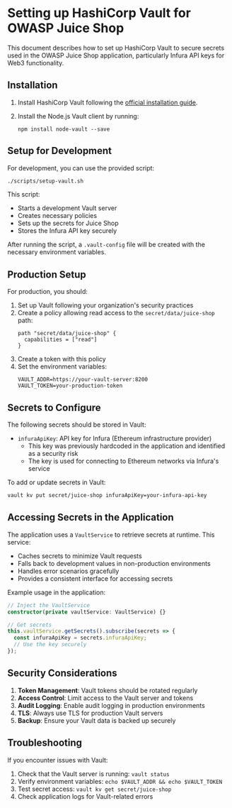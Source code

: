 # Setting up HashiCorp Vault for OWASP Juice Shop

This document describes how to set up HashiCorp Vault to secure secrets used in the OWASP Juice Shop application, particularly Infura API keys for Web3 functionality.

## Installation

1. Install HashiCorp Vault following the [official installation guide](https://developer.hashicorp.com/vault/tutorials/getting-started/getting-started-install).

2. Install the Node.js Vault client by running:
   ```
   npm install node-vault --save
   ```

## Setup for Development

For development, you can use the provided script:

```bash
./scripts/setup-vault.sh
```

This script:
- Starts a development Vault server
- Creates necessary policies
- Sets up the secrets for Juice Shop
- Stores the Infura API key securely

After running the script, a `.vault-config` file will be created with the necessary environment variables.

## Production Setup

For production, you should:

1. Set up Vault following your organization's security practices
2. Create a policy allowing read access to the `secret/data/juice-shop` path:
   ```
   path "secret/data/juice-shop" {
     capabilities = ["read"]
   }
   ```
3. Create a token with this policy
4. Set the environment variables:
   ```
   VAULT_ADDR=https://your-vault-server:8200
   VAULT_TOKEN=your-production-token
   ```

## Secrets to Configure

The following secrets should be stored in Vault:

- `infuraApiKey`: API key for Infura (Ethereum infrastructure provider)
  - This key was previously hardcoded in the application and identified as a security risk
  - The key is used for connecting to Ethereum networks via Infura's service

To add or update secrets in Vault:

```bash
vault kv put secret/juice-shop infuraApiKey=your-infura-api-key
```

## Accessing Secrets in the Application

The application uses a `VaultService` to retrieve secrets at runtime. This service:

- Caches secrets to minimize Vault requests
- Falls back to development values in non-production environments
- Handles error scenarios gracefully
- Provides a consistent interface for accessing secrets

Example usage in the application:

```typescript
// Inject the VaultService
constructor(private vaultService: VaultService) {}

// Get secrets
this.vaultService.getSecrets().subscribe(secrets => {
  const infuraApiKey = secrets.infuraApiKey;
  // Use the key securely
});
```

## Security Considerations

1. **Token Management**: Vault tokens should be rotated regularly
2. **Access Control**: Limit access to the Vault server and tokens
3. **Audit Logging**: Enable audit logging in production environments
4. **TLS**: Always use TLS for production Vault servers
5. **Backup**: Ensure your Vault data is backed up securely

## Troubleshooting

If you encounter issues with Vault:

1. Check that the Vault server is running: `vault status`
2. Verify environment variables: `echo $VAULT_ADDR && echo $VAULT_TOKEN`
3. Test secret access: `vault kv get secret/juice-shop`
4. Check application logs for Vault-related errors
